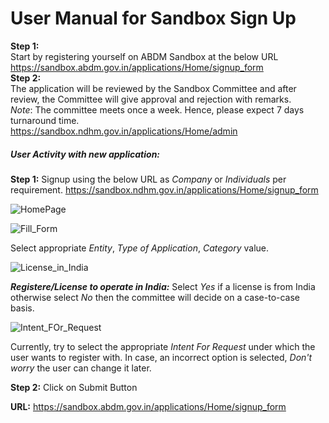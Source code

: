 # User Manual for Sandbox Sign Up
**Step 1:**  
Start by registering yourself on ABDM Sandbox at the below URL  
https://sandbox.abdm.gov.in/applications/Home/signup_form  
**Step 2:**  
The application will be reviewed by the Sandbox Committee and after review, the Committee will give approval and rejection with remarks.  
_Note_: The committee meets once a week. Hence, please expect 7 days turnaround time.  
https://sandbox.ndhm.gov.in/applications/Home/admin

##### User Activity with new application:
**Step 1:** Signup using the below URL as _Company_ or _Individuals_ per requirement.
 https://sandbox.ndhm.gov.in/applications/Home/signup_form

![HomePage](./resources/HomePage.png)  

![Fill_Form](./resources/Fill_Form.png)

Select appropriate _Entity_, _Type of Application_, _Category_ value.

![License_in_India](./resources/License_in_India.png)

**_Registere/License to operate in India:_** Select _Yes_ if a license is from India otherwise select _No_ then the committee will decide on a case-to-case basis.

![Intent_FOr_Request](./resources/Intent_For_Request.png)

Currently, try to select the appropriate _Intent For Request_ under which the user wants to register with. In case, an incorrect option is selected, _Don't worry_ the user can change it later.

**Step 2:** Click on Submit Button  

**URL:** https://sandbox.abdm.gov.in/applications/Home/signup_form  



